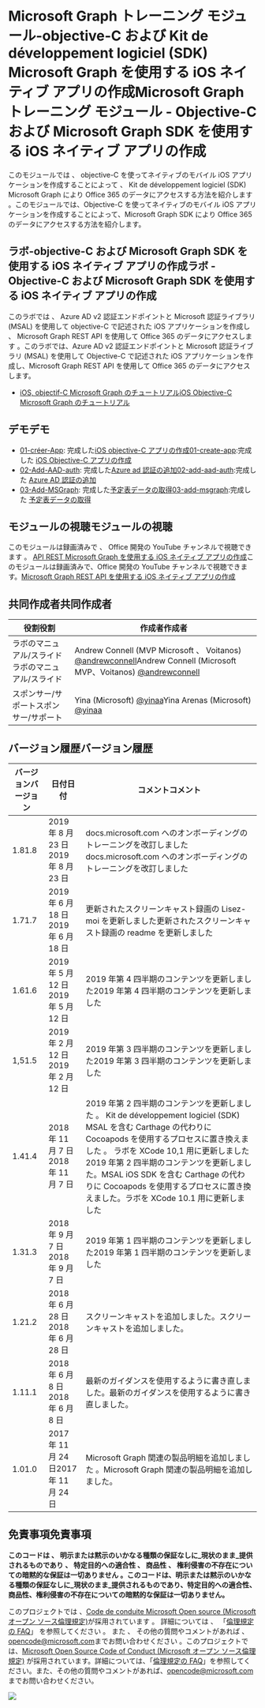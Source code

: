 # <a name="microsoft-graph-----objective-c--microsoft-graph-sdk--ios--"></a><span data-ttu-id="4ddc7-101">Microsoft Graph トレーニング モジュール-objective-C および Kit de développement logiciel (SDK) Microsoft Graph を使用する iOS ネイティブ アプリの作成</span><span class="sxs-lookup"><span data-stu-id="4ddc7-101">Microsoft Graph トレーニング モジュール - Objective-C および Microsoft Graph SDK を使用する iOS ネイティブ アプリの作成</span></span>

<span data-ttu-id="4ddc7-102">このモジュールでは 、 objective-C を使ってネイティブのモバイル iOS アプリケーションを作成することによって 、 Kit de développement logiciel (SDK) Microsoft Graph により Office 365 のデータにアクセスする方法を紹介します 。</span><span class="sxs-lookup"><span data-stu-id="4ddc7-102">このモジュールでは、Objective-C を使ってネイティブのモバイル iOS アプリケーションを作成することによって、Microsoft Graph SDK により Office 365 のデータにアクセスする方法を紹介します。</span></span>

## <a name="---objective-c--microsoft-graph-sdk--ios--"></a><span data-ttu-id="4ddc7-103">ラボ-objective-C および Microsoft Graph SDK を使用する iOS ネイティブ アプリの作成</span><span class="sxs-lookup"><span data-stu-id="4ddc7-103">ラボ - Objective-C および Microsoft Graph SDK を使用する iOS ネイティブ アプリの作成</span></span>

<span data-ttu-id="4ddc7-104">このラボでは 、 Azure AD v2 認証エンドポイントと Microsoft 認証ライブラリ (MSAL) を使用して objective-C で記述された iOS アプリケーションを作成し 、 Microsoft Graph REST API を使用して Office 365 のデータにアクセスします 。</span><span class="sxs-lookup"><span data-stu-id="4ddc7-104">このラボでは、Azure AD v2 認証エンドポイントと Microsoft 認証ライブラリ (MSAL) を使用して Objective-C で記述された iOS アプリケーションを作成し、Microsoft Graph REST API を使用して Office 365 のデータにアクセスします。</span></span>

- [<span data-ttu-id="4ddc7-105">iOS, objectif-C Microsoft Graph のチュートリアル</span><span class="sxs-lookup"><span data-stu-id="4ddc7-105">iOS Objective-C Microsoft Graph のチュートリアル</span></span>](https://docs.microsoft.com/graph/tutorials/ios-objectivec)

## <a name=""></a><span data-ttu-id="4ddc7-106">デモ</span><span class="sxs-lookup"><span data-stu-id="4ddc7-106">デモ</span></span>

- <span data-ttu-id="4ddc7-107">[01-créer-App](demos/01-create-app): 完成した[iOS objective-C アプリの作成](https://docs.microsoft.com/graph/tutorials/ios-objectivec?tutorial-step=1)</span><span class="sxs-lookup"><span data-stu-id="4ddc7-107">[01-create-app](demos/01-create-app):完成した [iOS Objective-C アプリの作成](https://docs.microsoft.com/graph/tutorials/ios-objectivec?tutorial-step=1)</span></span>
- <span data-ttu-id="4ddc7-108">[02-Add-AAD-auth](demos/02-add-aad-auth): 完成した[Azure ad 認証の追加](https://docs.microsoft.com/graph/tutorials/ios-objectivec?tutorial-step=3)</span><span class="sxs-lookup"><span data-stu-id="4ddc7-108">[02-add-aad-auth](demos/02-add-aad-auth):完成した [Azure AD 認証の追加](https://docs.microsoft.com/graph/tutorials/ios-objectivec?tutorial-step=3)</span></span>
- <span data-ttu-id="4ddc7-109">[03-Add-MSGraph](demos/03-add-msgraph): 完成した[予定表データの取得](https://docs.microsoft.com/graph/tutorials/ios-objectivec?tutorial-step=4)</span><span class="sxs-lookup"><span data-stu-id="4ddc7-109">[03-add-msgraph](demos/03-add-msgraph):完成した [予定表データの取得](https://docs.microsoft.com/graph/tutorials/ios-objectivec?tutorial-step=4)</span></span>

## <a name=""></a><span data-ttu-id="4ddc7-110">モジュールの視聴</span><span class="sxs-lookup"><span data-stu-id="4ddc7-110">モジュールの視聴</span></span>

<span data-ttu-id="4ddc7-111">このモジュールは録画済みで 、 Office 開発の YouTube チャンネルで視聴できます 。 [API REST Microsoft Graph を使用する iOS ネイティブ アプリの作成](https://youtu.be/Gg8Qy1Dqyzw)</span><span class="sxs-lookup"><span data-stu-id="4ddc7-111">このモジュールは録画済みで、Office 開発の YouTube チャンネルで視聴できます。[Microsoft Graph REST API を使用する iOS ネイティブ アプリの作成](https://youtu.be/Gg8Qy1Dqyzw)</span></span>

## <a name=""></a><span data-ttu-id="4ddc7-112">共同作成者</span><span class="sxs-lookup"><span data-stu-id="4ddc7-112">共同作成者</span></span>

| <span data-ttu-id="4ddc7-113">役割</span><span class="sxs-lookup"><span data-stu-id="4ddc7-113">役割</span></span> | <span data-ttu-id="4ddc7-114">作成者</span><span class="sxs-lookup"><span data-stu-id="4ddc7-114">作成者</span></span> |
| -------------------- | ------------------------------------------------------------------------------------- |
| <span data-ttu-id="4ddc7-115">ラボのマニュアル/スライド</span><span class="sxs-lookup"><span data-stu-id="4ddc7-115">ラボのマニュアル/スライド</span></span> | <span data-ttu-id="4ddc7-116">Andrew Connell (MVP Microsoft 、 Voitanos) [@andrewconnell](//github.com/andrewconnell)</span><span class="sxs-lookup"><span data-stu-id="4ddc7-116">Andrew Connell (Microsoft MVP、Voitanos) [@andrewconnell](//github.com/andrewconnell)</span></span> |
| <span data-ttu-id="4ddc7-117">スポンサー/サポート</span><span class="sxs-lookup"><span data-stu-id="4ddc7-117">スポンサー/サポート</span></span> | <span data-ttu-id="4ddc7-118">Yina (Microsoft) [@yinaa](//github.com/yinaa)</span><span class="sxs-lookup"><span data-stu-id="4ddc7-118">Yina Arenas (Microsoft) [@yinaa](//github.com/yinaa)</span></span> |

## <a name=""></a><span data-ttu-id="4ddc7-119">バージョン履歴</span><span class="sxs-lookup"><span data-stu-id="4ddc7-119">バージョン履歴</span></span>

| <span data-ttu-id="4ddc7-120">バージョン</span><span class="sxs-lookup"><span data-stu-id="4ddc7-120">バージョン</span></span> | <span data-ttu-id="4ddc7-121">日付</span><span class="sxs-lookup"><span data-stu-id="4ddc7-121">日付</span></span> | <span data-ttu-id="4ddc7-122">コメント</span><span class="sxs-lookup"><span data-stu-id="4ddc7-122">コメント</span></span> |
| ------- | ------------------ | ------------------------------------------------------------------------------------------------------------------------------------ |
| <span data-ttu-id="4ddc7-123">1.8</span><span class="sxs-lookup"><span data-stu-id="4ddc7-123">1.8</span></span> | <span data-ttu-id="4ddc7-124">2019 年 8 月 23 日</span><span class="sxs-lookup"><span data-stu-id="4ddc7-124">2019 年 8 月 23 日</span></span> | <span data-ttu-id="4ddc7-125">docs.microsoft.com へのオンボーディングのトレーニングを改訂しました</span><span class="sxs-lookup"><span data-stu-id="4ddc7-125">docs.microsoft.com へのオンボーディングのトレーニングを改訂しました</span></span> |
| <span data-ttu-id="4ddc7-126">1.7</span><span class="sxs-lookup"><span data-stu-id="4ddc7-126">1.7</span></span> | <span data-ttu-id="4ddc7-127">2019 年 6 月 18 日</span><span class="sxs-lookup"><span data-stu-id="4ddc7-127">2019 年 6 月 18 日</span></span> | <span data-ttu-id="4ddc7-128">更新されたスクリーンキャスト録画の Lisez-moi を更新しました</span><span class="sxs-lookup"><span data-stu-id="4ddc7-128">更新されたスクリーンキャスト録画の readme を更新しました</span></span> |
| <span data-ttu-id="4ddc7-129">1.6</span><span class="sxs-lookup"><span data-stu-id="4ddc7-129">1.6</span></span> | <span data-ttu-id="4ddc7-130">2019 年 5 月 12 日</span><span class="sxs-lookup"><span data-stu-id="4ddc7-130">2019 年 5 月 12 日</span></span> | <span data-ttu-id="4ddc7-131">2019 年第 4 四半期のコンテンツを更新しました</span><span class="sxs-lookup"><span data-stu-id="4ddc7-131">2019 年第 4 四半期のコンテンツを更新しました</span></span> |
| <span data-ttu-id="4ddc7-132">1,5</span><span class="sxs-lookup"><span data-stu-id="4ddc7-132">1.5</span></span> | <span data-ttu-id="4ddc7-133">2019 年 2 月 12 日</span><span class="sxs-lookup"><span data-stu-id="4ddc7-133">2019 年 2 月 12 日</span></span> | <span data-ttu-id="4ddc7-134">2019 年第 3 四半期のコンテンツを更新しました</span><span class="sxs-lookup"><span data-stu-id="4ddc7-134">2019 年第 3 四半期のコンテンツを更新しました</span></span> |
| <span data-ttu-id="4ddc7-135">1.4</span><span class="sxs-lookup"><span data-stu-id="4ddc7-135">1.4</span></span> | <span data-ttu-id="4ddc7-136">2018 年 11 月 7 日</span><span class="sxs-lookup"><span data-stu-id="4ddc7-136">2018 年 11 月 7 日</span></span> | <span data-ttu-id="4ddc7-137">2019 年第 2 四半期のコンテンツを更新しました 。 Kit de développement logiciel (SDK) MSAL を含む Carthage の代わりに Cocoapods を使用するプロセスに置き換えました 。 ラボを XCode 10,1 用に更新しました</span><span class="sxs-lookup"><span data-stu-id="4ddc7-137">2019 年第 2 四半期のコンテンツを更新しました。MSAL iOS SDK を含む Carthage の代わりに Cocoapods を使用するプロセスに置き換えました。ラボを XCode 10.1 用に更新しました</span></span> |
| <span data-ttu-id="4ddc7-138">1.3</span><span class="sxs-lookup"><span data-stu-id="4ddc7-138">1.3</span></span> | <span data-ttu-id="4ddc7-139">2018 年 9 月 7 日</span><span class="sxs-lookup"><span data-stu-id="4ddc7-139">2018 年 9 月 7 日</span></span> | <span data-ttu-id="4ddc7-140">2019 年第 1 四半期のコンテンツを更新しました</span><span class="sxs-lookup"><span data-stu-id="4ddc7-140">2019 年第 1 四半期のコンテンツを更新しました</span></span> |
| <span data-ttu-id="4ddc7-141">1.2</span><span class="sxs-lookup"><span data-stu-id="4ddc7-141">1.2</span></span> | <span data-ttu-id="4ddc7-142">2018 年 6 月 28 日</span><span class="sxs-lookup"><span data-stu-id="4ddc7-142">2018 年 6 月 28 日</span></span> | <span data-ttu-id="4ddc7-143">スクリーンキャストを追加しました。</span><span class="sxs-lookup"><span data-stu-id="4ddc7-143">スクリーンキャストを追加しました。</span></span> |
| <span data-ttu-id="4ddc7-144">1.1</span><span class="sxs-lookup"><span data-stu-id="4ddc7-144">1.1</span></span> | <span data-ttu-id="4ddc7-145">2018 年 6 月 8 日</span><span class="sxs-lookup"><span data-stu-id="4ddc7-145">2018 年 6 月 8 日</span></span> | <span data-ttu-id="4ddc7-146">最新のガイダンスを使用するように書き直しました。</span><span class="sxs-lookup"><span data-stu-id="4ddc7-146">最新のガイダンスを使用するように書き直しました。</span></span> |
| <span data-ttu-id="4ddc7-147">1.0</span><span class="sxs-lookup"><span data-stu-id="4ddc7-147">1.0</span></span> | <span data-ttu-id="4ddc7-148">2017 年 11 月 24 日</span><span class="sxs-lookup"><span data-stu-id="4ddc7-148">2017 年 11 月 24 日</span></span> | <span data-ttu-id="4ddc7-149">Microsoft Graph 関連の製品明細を追加しました 。</span><span class="sxs-lookup"><span data-stu-id="4ddc7-149">Microsoft Graph 関連の製品明細を追加しました。</span></span> |

## <a name=""></a><span data-ttu-id="4ddc7-150">免責事項</span><span class="sxs-lookup"><span data-stu-id="4ddc7-150">免責事項</span></span>

<span data-ttu-id="4ddc7-151">**このコードは 、 明示または黙示のいかなる種類の保証なしに_現状のまま_提供されるものであり 、 特定目的への適合性 、 商品性 、 権利侵害の不存在についての暗黙的な保証は一切ありません 。**</span><span class="sxs-lookup"><span data-stu-id="4ddc7-151">**このコードは、明示または黙示のいかなる種類の保証なしに_現状のまま_提供されるものであり、特定目的への適合性、商品性、権利侵害の不存在についての暗黙的な保証は一切ありません。**</span></span>

<span data-ttu-id="4ddc7-152">このプロジェクトでは 、[Code de conduite Microsoft Open source (Microsoft オープン ソース倫理規定)](https://opensource.microsoft.com/codeofconduct/)が採用されています 。 詳細については 、 「[倫理規定の FAQ](https://opensource.microsoft.com/codeofconduct/faq/)」 を参照してください 。 また 、 その他の質問やコメントがあれば 、[opencode@microsoft.com](mailto:opencode@microsoft.com)までお問い合わせください 。</span><span class="sxs-lookup"><span data-stu-id="4ddc7-152">このプロジェクトでは、[Microsoft Open Source Code of Conduct (Microsoft オープン ソース倫理規定)](https://opensource.microsoft.com/codeofconduct/) が採用されています。詳細については、「[倫理規定の FAQ](https://opensource.microsoft.com/codeofconduct/faq/)」を参照してください。また、その他の質問やコメントがあれば、[opencode@microsoft.com](mailto:opencode@microsoft.com) までお問い合わせください。</span></span>

<img src="https://telemetry.sharepointpnp.com/msgraph-training-ios-objectivec" />
